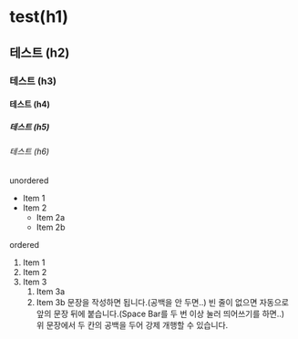 # test(h1)
## 테스트 (h2)
###  테스트  (h3)
####  테스트  (h4)
#####  테스트  (h5)
######  테스트  (h6)

unordered
* Item 1
* Item 2
   * Item 2a
   * Item 2b
   
ordered
1. Item 1
2. Item 2
3. Item 3
   1. Item 3a
   2. Item 3b
문장을 작성하면 됩니다.(공백을 안 두면..)
빈 줄이 없으면 자동으로 앞의 문장 뒤에 붙습니다.(Space Bar를 두 번 이상 눌러 띄어쓰기를 하면..)   
위 문장에서 두 칸의 공백을 두어 강제 개행할 수 있습니다.
